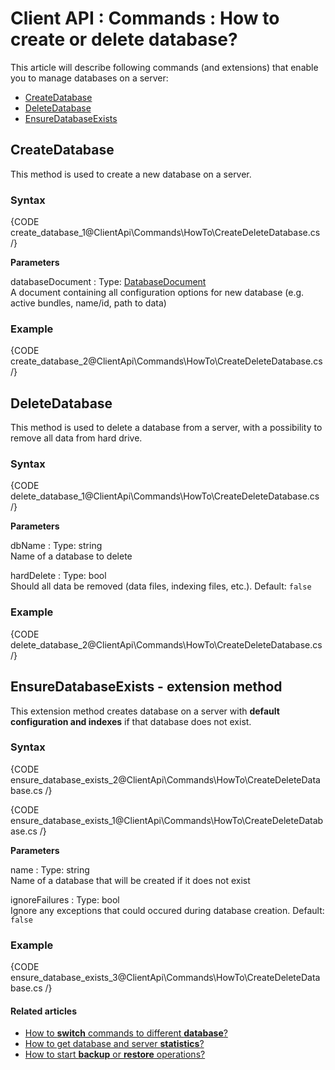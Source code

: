 # Client API : Commands : How to create or delete database?

This article will describe following commands (and extensions) that enable you to manage databases on a server:   
- [CreateDatabase]()   
- [DeleteDatabase]()   
- [EnsureDatabaseExists]()   

## CreateDatabase

This method is used to create a new database on a server.

### Syntax

{CODE create_database_1@ClientApi\Commands\HowTo\CreateDeleteDatabase.cs /}

**Parameters**

databaseDocument
:   Type: [DatabaseDocument]()   
A document containing all configuration options for new database (e.g. active bundles, name/id, path to data)

### Example

{CODE create_database_2@ClientApi\Commands\HowTo\CreateDeleteDatabase.cs /}

## DeleteDatabase

This method is used to delete a database from a server, with a possibility to remove all data from hard drive.

### Syntax

{CODE delete_database_1@ClientApi\Commands\HowTo\CreateDeleteDatabase.cs /}

**Parameters**

dbName
:   Type: string   
Name of a database to delete

hardDelete
:   Type: bool   
Should all data be removed (data files, indexing files, etc.). Default: `false`

### Example

{CODE delete_database_2@ClientApi\Commands\HowTo\CreateDeleteDatabase.cs /}

## EnsureDatabaseExists - extension method

This extension method creates database on a server with **default configuration and indexes** if that database does not exist.

### Syntax

{CODE ensure_database_exists_2@ClientApi\Commands\HowTo\CreateDeleteDatabase.cs /}

{CODE ensure_database_exists_1@ClientApi\Commands\HowTo\CreateDeleteDatabase.cs /}

**Parameters**

name
:   Type: string   
Name of a database that will be created if it does not exist

ignoreFailures
:   Type: bool   
Ignore any exceptions that could occured during database creation. Default: `false`

### Example

{CODE ensure_database_exists_3@ClientApi\Commands\HowTo\CreateDeleteDatabase.cs /}

#### Related articles

- [How to **switch** commands to different **database**?](../../client-api/commands/how-to/switch-commands-to-a-different-database)   
- [How to get database and server **statistics**?](../../client-api/commands/how-to/get-database-and-server-statistics)   
- [How to start **backup** or **restore** operations?](../../client-api/commands/how-to/start-backup-restore-operations)   